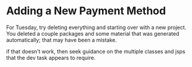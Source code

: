 # Adding a New Payment Method

For Tuesday, try deleting everything and starting over with a new project. You
deleted a couple packages and some material that was generated automatically;
that may have been a mistake.

if that doesn't work, then seek guidance on the multiple classes and jsps that
the dev task appears to require.
